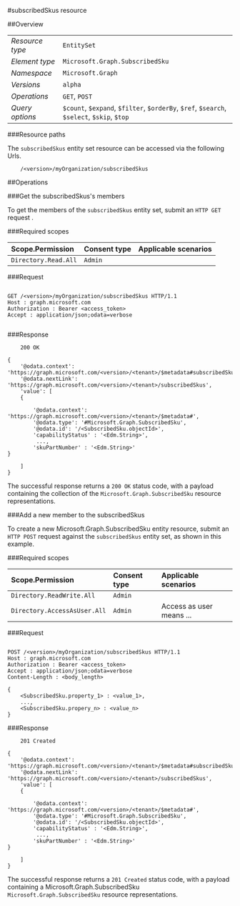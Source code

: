 #subscribedSkus resource

 



##Overview

|  |  | 
| :-- | :-- | 
| _Resource type_ | `EntitySet` | 
| _Element type_ | `Microsoft.Graph.SubscribedSku` | 
| _Namespace_ | `Microsoft.Graph` | 
| _Versions_ | `alpha` | 
| _Operations_ | `GET`, `POST` | 
| _Query options_ | `$count`, `$expand`, `$filter`, `$orderBy`, `$ref`, `$search`, `$select`, `$skip`, `$top` | 


###Resource paths

The `subscribedSkus` entity set resource can be accessed via the following Urls. 

```
	/<version>/myOrganization/subscribedSkus
```





##Operations

###Get the subscribedSkus's members

To get the members of the `subscribedSkus` entity set, submit an `HTTP GET` request .  

###Required scopes

| Scope.Permission | Consent type | Applicable scenarios | 
| :-- | :-- | :-- | 
| `Directory.Read.All` | `Admin` |  | 
###Request

```
	
GET /<version>/myOrganization/subscribedSkus HTTP/1.1
Host : graph.microsoft.com
Authorization : Bearer <access_token>
Accept : application/json;odata=verbose


```

###Response

```
	200 OK

{
	'@odata.context': 'https://graph.microsoft.com/<version>/<tenant>/$metadata#subscribedSkus',
	'@odata.nextLink': 'https://graph.microsoft.com/<version>/<tenant>/subscribedSkus',
	'value': [ 
	{

		'@odata.context': 'https://graph.microsoft.com/<version>/<tenant>/$metadata#',
		'@odata.type': '#Microsoft.Graph.SubscribedSku',
		'@odata.id': '/<SubscribedSku.objectId>',
		'capabilityStatus' : '<Edm.String>',
		 ...,
		'skuPartNumber' : '<Edm.String>'
}

	]
}

```

The successful response returns a `200 OK` status code, with a payload containing the collection of the `Microsoft.Graph.SubscribedSku` resource representations. 

###Add a new member to the subscribedSkus

To create a new Microsoft.Graph.SubscribedSku entity resource, submit an `HTTP POST` request against the `subscribedSkus` entity set, as shown in this example. 

###Required scopes

| Scope.Permission | Consent type | Applicable scenarios | 
| :-- | :-- | :-- | 
| `Directory.ReadWrite.All` | `Admin` |  | 
| `Directory.AccessAsUser.All` | `Admin` | Access as user means ... | 
###Request

```
	
POST /<version>/myOrganization/subscribedSkus HTTP/1.1
Host : graph.microsoft.com
Authorization : Bearer <access_token>
Accept : application/json;odata=verbose
Content-Length : <body_length>

{
	<SubscribedSku.property_1> : <value_1>,
	...,
	<SubscribedSku.propery_n> : <value_n>
}

```

###Response

```
	201 Created

{
	'@odata.context': 'https://graph.microsoft.com/<version>/<tenant>/$metadata#subscribedSkus',
	'@odata.nextLink': 'https://graph.microsoft.com/<version>/<tenant>/subscribedSkus',
	'value': [ 
	{

		'@odata.context': 'https://graph.microsoft.com/<version>/<tenant>/$metadata#',
		'@odata.type': '#Microsoft.Graph.SubscribedSku',
		'@odata.id': '/<SubscribedSku.objectId>',
		'capabilityStatus' : '<Edm.String>',
		 ...,
		'skuPartNumber' : '<Edm.String>'
}

	]
}

```

The successful response returns a `201 Created` status code, with a payload containing a Microsoft.Graph.SubscribedSku `Microsoft.Graph.SubscribedSku` resource representations. 



<!-- {
"type": "#page.annotation",
"tocPath": "EntitySet/subscribedSkus",
"section": "documentation"
} -->